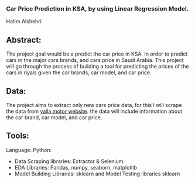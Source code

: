 ### Car Price Prediction in KSA, by using Linear Regression Model.

Hatim Alshehri


## Abstract:

The project goal would be a predict the car price in KSA. In order to predict cars in the major cars brands, and cars price in Saudi Arabia. This project will go through the process of building a tool for predicting the prices of the cars in riyals given the car brands, car model, and car price.


## Data:

The project aims to extract only new cars price data, for this I will scrape the data from [yalla motor website](https://ksa.yallamotor.com). the data will include information about the car brand, car model, and car price.


## Tools:

Language: Python:

* Data Scraping libraries: Extractor & Selenium.
* EDA Libraries: Pandas, numpy, seaborn, matplotlib
* Model Building Libraries: sklearn and Model Testing libraries sklearn
